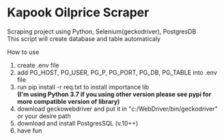 # Kapook Oilprice Scraper
Scraping project using Python, Selenium(geckodriver), PostgresDB  
This script will create database and table automaticaly  
  
How to use  
1. create .env file  
2. add PG_HOST, PG_USER, PG_P, PG_PORT, PG_DB, PG_TABLE into .env file
3. run pip install -r req.txt to install importance lib  
__(I'm using Python 3.7 if you using other version please see pypi for more compatible version of library)__  
4. download geckowebdriver and put it in "c:/WebDriver/bin/geckodriver" or your desire path
5. download and install PostgresSQL (v.10++) 
6. have fun
